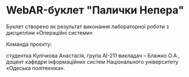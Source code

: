 # WebAR-буклет "Палички Непера"
Буклет створено як результат виконання лабораторної роботи з дисципліни «Операційні системи»

Команда проєкту:

студентка Кулічкова Анастасія, група АІ-211
викладач – Блажко О.А., доцент кафедри інформаційних систем Національного університету «Одеська політехніка».
